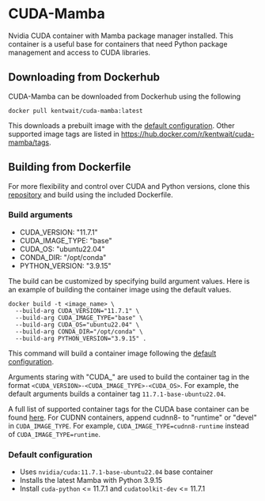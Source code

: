 # CUDA-Mamba

Nvidia CUDA container with Mamba package manager installed.
This container is a useful base for containers that need Python package management and access to CUDA libraries.


## Downloading from Dockerhub

CUDA-Mamba can be downloaded from Dockerhub using the following

    docker pull kentwait/cuda-mamba:latest

This downloads a prebuilt image with the [default configuration](#default-configuration). Other supported image tags are listed in https://hub.docker.com/r/kentwait/cuda-mamba/tags. 


## Building from Dockerfile

For more flexibility and control over CUDA and Python versions, clone this [repository](https://github.com/kentwait/cuda-mamba) and build using the included Dockerfile.

### Build arguments
- CUDA_VERSION: "11.7.1"
- CUDA_IMAGE_TYPE: "base"
- CUDA_OS: "ubuntu22.04"
- CONDA_DIR: "/opt/conda"
- PYTHON_VERSION: "3.9.15"

The build can be customized by specifying build argument values. Here is an example of building the container image using the default values.

    docker build -t <image_name> \
      --build-arg CUDA_VERSION="11.7.1" \
      --build-arg CUDA_IMAGE_TYPE="base" \
      --build-arg CUDA_OS="ubuntu22.04" \
      --build-arg CONDA_DIR="/opt/conda" \
      --build-arg PYTHON_VERSION="3.9.15" .

This command will build a container image following the [default configuration](#default-configuration).

Arguments staring with "CUDA_" are used to build the container tag in the format `<CUDA_VERSION>-<CUDA_IMAGE_TYPE>-<CUDA_OS>`. For example, the default arguments builds a container tag `11.7.1-base-ubuntu22.04`. 

A full list of supported container tags for the CUDA base container can be found [here](https://gitlab.com/nvidia/container-images/cuda/blob/master/doc/supported-tags.md). For CUDNN containers, append cudnn8- to "runtime" or "devel" in `CUDA_IMAGE_TYPE`. For example, `CUDA_IMAGE_TYPE=cudnn8-runtime` instead of `CUDA_IMAGE_TYPE=runtime`.

### Default configuration
- Uses `nvidia/cuda:11.7.1-base-ubuntu22.04` base container
- Installs the latest Mamba with Python 3.9.15
- Install `cuda-python` <= 11.7.1 and `cudatoolkit-dev` <= 11.7.1
